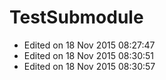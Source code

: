 TestSubmodule
=============

- Edited on 18 Nov 2015 08:27:47
- Edited on 18 Nov 2015 08:30:51
- Edited on 18 Nov 2015 08:30:57
